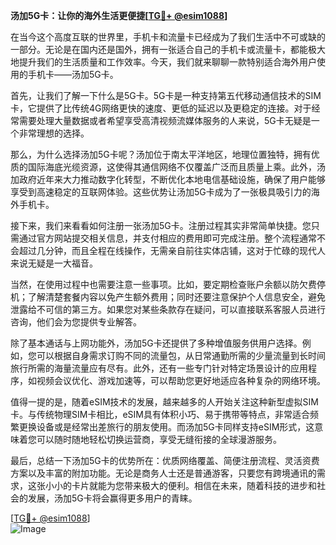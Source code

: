 **汤加5G卡：让你的海外生活更便捷[[TG💪+ @esim1088](https://t.me/s/esim1088)]**

在当今这个高度互联的世界里，手机卡和流量卡已经成为了我们生活中不可或缺的一部分。无论是在国内还是国外，拥有一张适合自己的手机卡或流量卡，都能极大地提升我们的生活质量和工作效率。今天，我们就来聊聊一款特别适合海外用户使用的手机卡——汤加5G卡。

首先，让我们了解一下什么是5G卡。5G卡是一种支持第五代移动通信技术的SIM卡，它提供了比传统4G网络更快的速度、更低的延迟以及更稳定的连接。对于经常需要处理大量数据或者希望享受高清视频流媒体服务的人来说，5G卡无疑是一个非常理想的选择。

那么，为什么选择汤加5G卡呢？汤加位于南太平洋地区，地理位置独特，拥有优质的国际海底光缆资源，这使得其通信网络不仅覆盖广泛而且质量上乘。此外，汤加政府近年来大力推动数字化转型，不断优化本地电信基础设施，确保了用户能够享受到高速稳定的互联网体验。这些优势让汤加5G卡成为了一张极具吸引力的海外手机卡。

接下来，我们来看看如何注册一张汤加5G卡。注册过程其实非常简单快捷。您只需通过官方网站提交相关信息，并支付相应的费用即可完成注册。整个流程通常不会超过几分钟，而且全程在线操作，无需亲自前往实体店铺，这对于忙碌的现代人来说无疑是一大福音。

当然，在使用过程中也需要注意一些事项。比如，要定期检查账户余额以防欠费停机；了解清楚套餐内容以免产生额外费用；同时还要注意保护个人信息安全，避免泄露给不可信的第三方。如果您对某些条款存在疑问，可以直接联系客服人员进行咨询，他们会为您提供专业解答。

除了基本通话与上网功能外，汤加5G卡还提供了多种增值服务供用户选择。例如，您可以根据自身需求订购不同的流量包，从日常通勤所需的少量流量到长时间旅行所需的海量流量应有尽有。此外，还有一些专门针对特定场景设计的应用程序，如视频会议优化、游戏加速等，可以帮助您更好地适应各种复杂的网络环境。

值得一提的是，随着eSIM技术的发展，越来越多的人开始关注这种新型虚拟SIM卡。与传统物理SIM卡相比，eSIM具有体积小巧、易于携带等特点，非常适合频繁更换设备或是经常出差旅行的朋友使用。而汤加5G卡同样支持eSIM形式，这意味着您可以随时随地轻松切换运营商，享受无缝衔接的全球漫游服务。

最后，总结一下汤加5G卡的优势所在：优质网络覆盖、简便注册流程、灵活资费方案以及丰富的附加功能。无论是商务人士还是普通游客，只要您有跨境通讯的需求，这张小小的卡片就能为您带来极大的便利。相信在未来，随着科技的进步和社会的发展，汤加5G卡将会赢得更多用户的青睐。

[[TG💪+ @esim1088](https://t.me/s/esim1088)]  
![Image](https://i.postimg.cc/4NQfJmqS/Snipaste-2025-05-13-00-14-12.png)